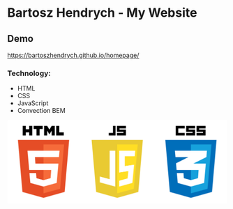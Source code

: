 # Bartosz Hendrych - My Website


## Demo
https://bartoszhendrych.github.io/homepage/

### Technology:
- HTML
- CSS
- JavaScript
- Convection BEM

![html_css_jsIcon](images/html_css_js.png)